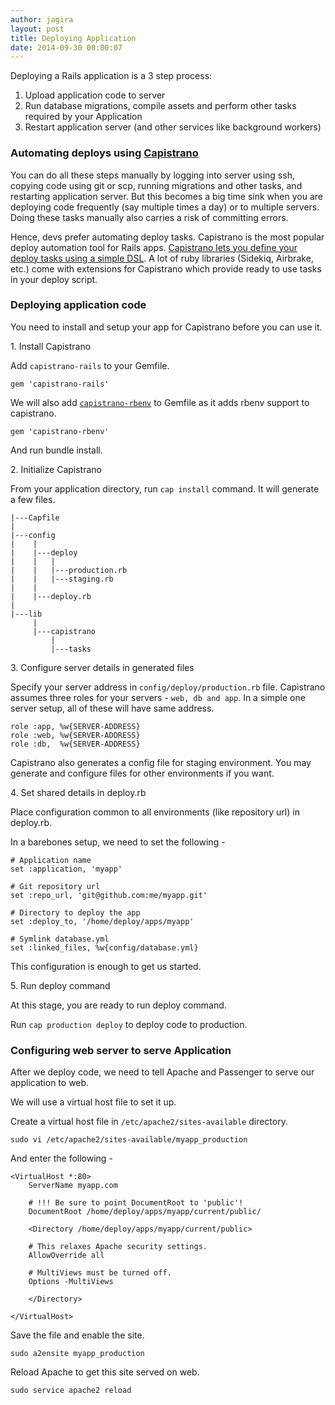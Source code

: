 ```yaml
---
author: jagira
layout: post
title: Deploying Application
date: 2014-09-30 00:00:07
---
```


Deploying a Rails application is a 3 step process:

1. Upload application code to server
2. Run database migrations, compile assets and perform other tasks
   required by your Application
3. Restart application server (and other services like background
   workers)

### Automating deploys using [Capistrano](http://capistranorb.com/)

You can do all these steps manually by logging into server using ssh,
copying code using git or scp, running migrations and other tasks, and
restarting application server. But this becomes a big time sink when you
are deploying code frequently (say multiple times a day) or to multiple
servers. Doing these tasks manually also carries a risk of committing errors.

Hence, devs prefer automating deploy tasks. Capistrano is the most
popular deploy automation tool for Rails apps. [Capistrano lets you
define your deploy tasks using a simple DSL](http://capistranorb.com/).
A lot of ruby libraries (Sidekiq, Airbrake, etc.) come with extensions
for Capistrano which provide ready to use tasks in your deploy script.

### Deploying application code

You need to install and setup your app for Capistrano before you can use
it.

1\. Install Capistrano

Add `capistrano-rails` to your Gemfile.

```
gem 'capistrano-rails'
```

We will also add [`capistrano-rbenv`](https://github.com/capistrano/rbenv) to 
Gemfile as it adds rbenv support to capistrano.

```
gem 'capistrano-rbenv'
```

And run bundle install.

2\. Initialize Capistrano

From your application directory, run `cap install` command. It will
generate a few files.

```
|---Capfile
|
|---config
|    |
|    |---deploy
|    |   |
|    |   |---production.rb
|    |   |---staging.rb
|    |
|    |---deploy.rb
|
|---lib
     |
     |---capistrano
         |
         |---tasks
```

3\. Configure server details in generated files

Specify your server address in `config/deploy/production.rb` file.
Capistrano assumes three roles for your servers - `web, db and app`. In
a simple one server setup, all of these will have same address.

```
role :app, %w{SERVER-ADDRESS}
role :web, %w{SERVER-ADDRESS}
role :db,  %w{SERVER-ADDRESS}
```

Capistrano also generates a config file for staging environment. You may
generate and configure files for other environments if you want.

4\. Set shared details in deploy.rb

Place configuration common to all environments (like repository url) in deploy.rb.

In a barebones setup, we need to set the following -

```
# Application name
set :application, 'myapp'

# Git repository url
set :repo_url, 'git@github.com:me/myapp.git'

# Directory to deploy the app
set :deploy_to, '/home/deploy/apps/myapp'

# Symlink database.yml
set :linked_files, %w{config/database.yml}
```

This configuration is enough to get us started.

5\. Run deploy command

At this stage, you are ready to run deploy command. 

Run `cap production deploy` to deploy code to production.

### Configuring web server to serve Application

After we deploy code, we need to tell Apache and Passenger to serve our
application to web.

We will use a virtual host file to set it up. 

Create a virtual host file in `/etc/apache2/sites-available` directory.

```
sudo vi /etc/apache2/sites-available/myapp_production
```

And enter the following -

```
<VirtualHost *:80>
    ServerName myapp.com
    
    # !!! Be sure to point DocumentRoot to 'public'!
    DocumentRoot /home/deploy/apps/myapp/current/public/
    
    <Directory /home/deploy/apps/myapp/current/public>
    
    # This relaxes Apache security settings.
    AllowOverride all

    # MultiViews must be turned off.
    Options -MultiViews

    </Directory>

</VirtualHost>
```

Save the file and enable the site.

```
sudo a2ensite myapp_production
```

Reload Apache to get this site served on web.

```
sudo service apache2 reload
```
